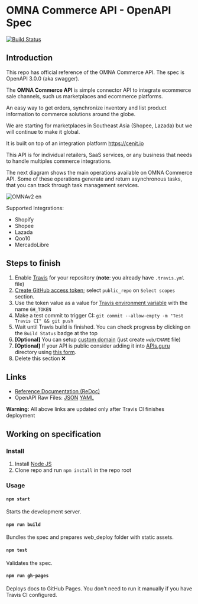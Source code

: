 # OMNA Commerce API - OpenAPI Spec
[![Build Status](https://travis-ci.com/cenit-io/eCapi.svg?branch=master)](https://travis-ci.com/cenit-io/eCapi)

## Introduction

This repo has official reference of the OMNA Commerce API. The spec is OpenAPI 3.0.0 (aka swagger).

The **OMNA Commerce API** is simple connector API to integrate ecommerce sale channels, such us 
marketplaces and ecommerce platforms.

An easy way to get orders, synchronize inventory and list product information to commerce solutions around the globe.

We are starting for marketplaces in Southeast Asia (Shopee, Lazada) but we will continue to make it global.

It is built on top of an integration platform https://cenit.io

This API is for individual retailers, SaaS services, or any business that needs to handle multiples commerce integrations.

The next diagram shows the main operations available on OMNA Commerce API. Some of these operations generate and return asynchronous tasks, that you can track through task management services.

![OMNAv2 en](https://user-images.githubusercontent.com/4213488/64925350-c176a300-d7de-11e9-9a79-3fb0ccace204.png)

Supported Integrations:

* Shopify
* Shopee
* Lazada
* Qoo10
* MercadoLibre

## Steps to finish

1. Enable [Travis](https://docs.travis-ci.com/user/getting-started/#To-get-started-with-Travis-CI%3A) for your repository (**note**: you already have `.travis.yml` file)
1. [Create GitHub access token](https://help.github.com/articles/creating-an-access-token-for-command-line-use/); select `public_repo` on `Select scopes` section.
1. Use the token value as a value for [Travis environment variable](https://docs.travis-ci.com/user/environment-variables/#Defining-Variables-in-Repository-Settings) with the name `GH_TOKEN`
1. Make a test commit to trigger CI: `git commit --allow-empty -m "Test Travis CI" && git push`
1. Wait until Travis build is finished. You can check progress by clicking on the `Build Status` badge at the top
1. **[Optional]** You can setup [custom domain](https://help.github.com/articles/using-a-custom-domain-with-github-pages/) (just create `web/CNAME` file)
1. **[Optional]** If your API is public consider adding it into [APIs.guru](https://APIs.guru) directory using [this form](https://apis.guru/add-api/).
1. Delete this section ❌

## Links

- [Reference Documentation (ReDoc)](https://cenit-io.github.io/eCapi/)
- OpenAPI Raw Files: [JSON](https://cenit-io.github.io/eCapi/openapi.json) [YAML](https://cenit-io.github.io/eCapi/openapi.yaml)

**Warning:** All above links are updated only after Travis CI finishes deployment

## Working on specification
### Install

1. Install [Node JS](https://nodejs.org/)
2. Clone repo and run `npm install` in the repo root

### Usage

#### `npm start`
Starts the development server.

#### `npm run build`
Bundles the spec and prepares web_deploy folder with static assets.

#### `npm test`
Validates the spec.

#### `npm run gh-pages`
Deploys docs to GitHub Pages. You don't need to run it manually if you have Travis CI configured.
